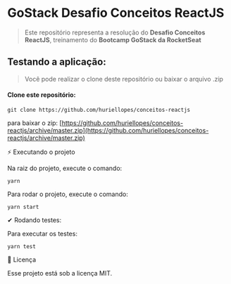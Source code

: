 # GoStack Desafio Conceitos ReactJS

> Este repositório representa a resolução do **Desafio Conceitos ReactJS**, treinamento do **Bootcamp GoStack da RocketSeat**

## Testando a aplicação:

> Você pode realizar o clone deste repositório ou baixar o arquivo .zip

#### Clone este repositório:

````
git clone https://github.com/huriellopes/conceitos-reactjs
````

para baixar o zip: [https://github.com/huriellopes/conceitos-reactjs/archive/master.zip](https://github.com/huriellopes/conceitos-reactjs/archive/master.zip)

⚡ Executando o projeto

Na raiz do projeto, execute o comando:

````
yarn
````

Para rodar o projeto, execute o comando:

````
yarn start
````

✔ Rodando testes:

Para executar os testes:

````
yarn test
````

📝 Licença

Esse projeto está sob a licença MIT.